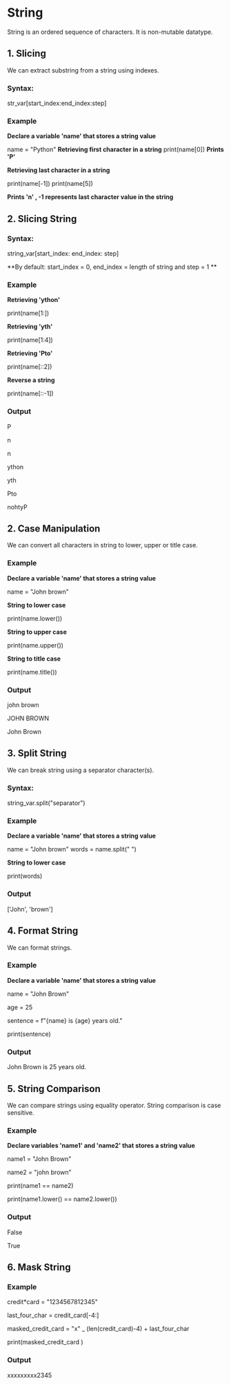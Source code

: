 # String
String is an ordered sequence of characters. It is non-mutable datatype.


## 1. Slicing

We can extract substring from a string using indexes.
### Syntax:
str_var[start_index:end_index:step]

### Example

**Declare a variable 'name' that stores a string value**

name = "Python" 
**Retrieving first character in a string**
print(name[0]) 
**Prints 'P'**

**Retrieving last character in a string**

print(name[-1])
print(name[5])

**Prints 'n' , -1 represents last character value in the string**

## 2. Slicing String

### Syntax:
 string_var[start_index: end_index: step]

**By default: start_index = 0, end_index = length of string and step = 1 **

### Example
**Retrieving 'ython'**

print(name[1:])

**Retrieving 'yth'**

print(name[1:4])

**Retrieving 'Pto'**

print(name[::2])

**Reverse a string**

print(name[::-1])

### Output

P

n

n

ython

yth

Pto

nohtyP

## 2. Case Manipulation

We can convert all characters in string to lower, upper or title case.

### Example

**Declare a variable 'name' that stores a string value**

name = "John brown"

**String to lower case**

print(name.lower())

**String to upper case**

print(name.upper())

**String to title case**

print(name.title())

### Output
john brown

JOHN BROWN

John Brown

## 3. Split String

We can break string using a separator character(s).
### Syntax:
string_var.split("separator")
### Example

**Declare a variable 'name' that stores a string value**

name = "John brown"
words = name.split(" ")

**String to lower case**

print(words)

### Output
['John', 'brown']

## 4. Format String

We can format strings.

### Example

**Declare a variable 'name' that stores a string value**

name = "John Brown"

age = 25

sentence = f"{name} is {age} years old."

print(sentence)

### Output
John Brown is 25 years old.

## 5. String Comparison

We can compare strings using equality operator. String comparison is case sensitive.

### Example

**Declare variables 'name1' and 'name2' that stores a string value**

name1 = "John Brown"

name2 = "john brown"

print(name1 == name2)

print(name1.lower() == name2.lower())

### Output
False

True

## 6. Mask String

### Example

credit\*card = "1234567812345"

last_four_char = credit_card[-4:]

masked_credit_card = "x" \_ (len(credit_card)-4) + last_four_char

print(masked_credit_card )

### Output

xxxxxxxxx2345
